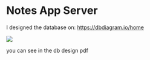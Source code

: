 # Notes App Server

I designed the database on: https://dbdiagram.io/home

<img src='./notes_app_design.png'>

you can see in the db design pdf
